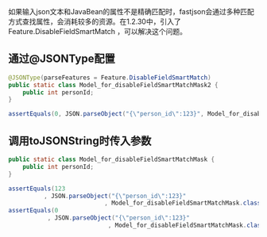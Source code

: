 如果输入json文本和JavaBean的属性不是精确匹配时，fastjson会通过多种匹配方式查找属性，会消耗较多的资源。在1.2.30中，引入了Feature.DisableFieldSmartMatch ，可以解决这个问题。

## 通过@JSONType配置
```java
@JSONType(parseFeatures = Feature.DisableFieldSmartMatch)
public static class Model_for_disableFieldSmartMatchMask2 {
    public int personId;
}

assertEquals(0, JSON.parseObject("{\"person_id\":123}", Model_for_disableFieldSmartMatchMask2.class).personId);
```

## 调用toJSONString时传入参数
```java
public static class Model_for_disableFieldSmartMatchMask {
    public int personId;
}

assertEquals(123
          , JSON.parseObject("{\"person_id\":123}"
                           , Model_for_disableFieldSmartMatchMask.class).personId);
assertEquals(0
           , JSON.parseObject("{\"person_id\":123}"
                            , Model_for_disableFieldSmartMatchMask.class, Feature.DisableFieldSmartMatch).personId);
```
